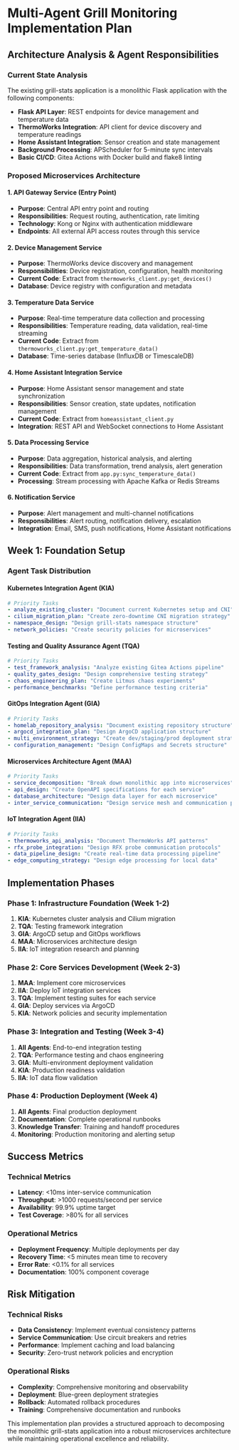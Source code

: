 # Multi-Agent Grill Monitoring Implementation Plan

## Architecture Analysis & Agent Responsibilities

### Current State Analysis
The existing grill-stats application is a monolithic Flask application with the following components:
- **Flask API Layer**: REST endpoints for device management and temperature data
- **ThermoWorks Integration**: API client for device discovery and temperature readings
- **Home Assistant Integration**: Sensor creation and state management
- **Background Processing**: APScheduler for 5-minute sync intervals
- **Basic CI/CD**: Gitea Actions with Docker build and flake8 linting

### Proposed Microservices Architecture

#### 1. **API Gateway Service** (Entry Point)
- **Purpose**: Central API entry point and routing
- **Responsibilities**: Request routing, authentication, rate limiting
- **Technology**: Kong or Nginx with authentication middleware
- **Endpoints**: All external API access routes through this service

#### 2. **Device Management Service**
- **Purpose**: ThermoWorks device discovery and management
- **Responsibilities**: Device registration, configuration, health monitoring
- **Current Code**: Extract from `thermoworks_client.py:get_devices()`
- **Database**: Device registry with configuration and metadata

#### 3. **Temperature Data Service**
- **Purpose**: Real-time temperature data collection and processing
- **Responsibilities**: Temperature reading, data validation, real-time streaming
- **Current Code**: Extract from `thermoworks_client.py:get_temperature_data()`
- **Database**: Time-series database (InfluxDB or TimescaleDB)

#### 4. **Home Assistant Integration Service**
- **Purpose**: Home Assistant sensor management and state synchronization
- **Responsibilities**: Sensor creation, state updates, notification management
- **Current Code**: Extract from `homeassistant_client.py`
- **Integration**: REST API and WebSocket connections to Home Assistant

#### 5. **Data Processing Service**
- **Purpose**: Data aggregation, historical analysis, and alerting
- **Responsibilities**: Data transformation, trend analysis, alert generation
- **Current Code**: Extract from `app.py:sync_temperature_data()`
- **Processing**: Stream processing with Apache Kafka or Redis Streams

#### 6. **Notification Service**
- **Purpose**: Alert management and multi-channel notifications
- **Responsibilities**: Alert routing, notification delivery, escalation
- **Integration**: Email, SMS, push notifications, Home Assistant notifications

## Week 1: Foundation Setup

### Agent Task Distribution

#### **Kubernetes Integration Agent (KIA)**
```yaml
# Priority Tasks
- analyze_existing_cluster: "Document current Kubernetes setup and CNI"
- cilium_migration_plan: "Create zero-downtime CNI migration strategy"
- namespace_design: "Design grill-stats namespace structure"
- network_policies: "Create security policies for microservices"
```

#### **Testing and Quality Assurance Agent (TQA)**
```yaml
# Priority Tasks
- test_framework_analysis: "Analyze existing Gitea Actions pipeline"
- quality_gates_design: "Design comprehensive testing strategy"
- chaos_engineering_plan: "Create Litmus chaos experiments"
- performance_benchmarks: "Define performance testing criteria"
```

#### **GitOps Integration Agent (GIA)**
```yaml
# Priority Tasks
- homelab_repository_analysis: "Document existing repository structure"
- argocd_integration_plan: "Design ArgoCD application structure"
- multi_environment_strategy: "Create dev/staging/prod deployment strategy"
- configuration_management: "Design ConfigMaps and Secrets structure"
```

#### **Microservices Architecture Agent (MAA)**
```yaml
# Priority Tasks
- service_decomposition: "Break down monolithic app into microservices"
- api_design: "Create OpenAPI specifications for each service"
- database_architecture: "Design data layer for each microservice"
- inter_service_communication: "Design service mesh and communication patterns"
```

#### **IoT Integration Agent (IIA)**
```yaml
# Priority Tasks
- thermoworks_api_analysis: "Document ThermoWorks API patterns"
- rfx_probe_integration: "Design RFX probe communication protocols"
- data_pipeline_design: "Create real-time data processing pipeline"
- edge_computing_strategy: "Design edge processing for local data"
```

## Implementation Phases

### Phase 1: Infrastructure Foundation (Week 1-2)
1. **KIA**: Kubernetes cluster analysis and Cilium migration
2. **TQA**: Testing framework integration
3. **GIA**: ArgoCD setup and GitOps workflows
4. **MAA**: Microservices architecture design
5. **IIA**: IoT integration research and planning

### Phase 2: Core Services Development (Week 2-3)
1. **MAA**: Implement core microservices
2. **IIA**: Deploy IoT integration services
3. **TQA**: Implement testing suites for each service
4. **GIA**: Deploy services via ArgoCD
5. **KIA**: Network policies and security implementation

### Phase 3: Integration and Testing (Week 3-4)
1. **All Agents**: End-to-end integration testing
2. **TQA**: Performance testing and chaos engineering
3. **GIA**: Multi-environment deployment validation
4. **KIA**: Production readiness validation
5. **IIA**: IoT data flow validation

### Phase 4: Production Deployment (Week 4)
1. **All Agents**: Final production deployment
2. **Documentation**: Complete operational runbooks
3. **Knowledge Transfer**: Training and handoff procedures
4. **Monitoring**: Production monitoring and alerting setup

## Success Metrics

### Technical Metrics
- **Latency**: <10ms inter-service communication
- **Throughput**: >1000 requests/second per service
- **Availability**: 99.9% uptime target
- **Test Coverage**: >80% for all services

### Operational Metrics
- **Deployment Frequency**: Multiple deployments per day
- **Recovery Time**: <5 minutes mean time to recovery
- **Error Rate**: <0.1% for all services
- **Documentation**: 100% component coverage

## Risk Mitigation

### Technical Risks
- **Data Consistency**: Implement eventual consistency patterns
- **Service Communication**: Use circuit breakers and retries
- **Performance**: Implement caching and load balancing
- **Security**: Zero-trust network policies and encryption

### Operational Risks
- **Complexity**: Comprehensive monitoring and observability
- **Deployment**: Blue-green deployment strategies
- **Rollback**: Automated rollback procedures
- **Training**: Comprehensive documentation and runbooks

This implementation plan provides a structured approach to decomposing the monolithic grill-stats application into a robust microservices architecture while maintaining operational excellence and reliability.